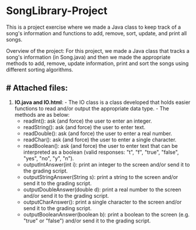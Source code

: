 # SongLibrary-Project
This is a project exercise where we made a Java class to keep track of a song's information and functions to add, remove, sort, update, and print all songs.

Overview of the project:
For this project, we made a Java class that tracks a song's information (in Song.java) and then we made the appropriate methods to add, remove, update information, print and sort the songs using different sorting algorithms.

## # **Attached files:**

  1. **IO.java and IO.html**:
    - The IO class is a class developed that holds easier functions to read and/or output the appropriate data type.
    - The methods are as below:
      - readInt(): ask (and force) the user to enter an integer.
      - readString(): ask (and force) the user to enter text.
      - readDouble(): ask (and force) the user to enter a real number.
      - readChar(): ask (and force) the user to enter a single character.
      - readBoolean(): ask (and force) the user to enter text that can be interpreted as a boolean (valid responses: "t", "f", "true", "false", "yes", "no", "y", "n").
      - outputIntAnswer(int i): print an integer to the screen and/or send it to the grading script. 
      - outputStringAnswer(String s): print a string to the screen and/or send it to the grading script.
      - outputDoubleAnswer(double d): print a real number to the screen and/or send it to the grading script.
      - outputCharAnswer(): print a single character to the screen and/or send it to the grading script.
      - outputBooleanAnswer(boolean b): print a boolean to the screen (e.g. "true" or "false") and/or send it to the grading script.



